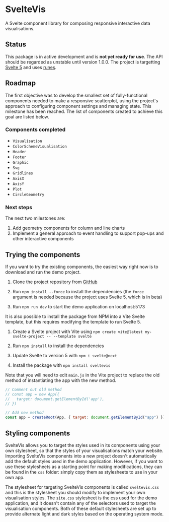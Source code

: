 # SvelteVis

A Svelte component library for composing responsive interactive data visualisations.

## Status

This package is in active development and is **not yet ready for use**. The API should be regarded as unstable until version 1.0.0. The project is targetting <a href="https://svelte.dev/blog/whats-new-in-svelte-december-2023">Svelte 5</a> and uses <a href="https://svelte-5-preview.vercel.app/docs/runes">runes</a>.

## Roadmap

The first objective was to develop the smallest set of fully-functional components needed to make a responsive scatterplot, using the project's approach to configuring component settings and managing state. This milestone has been reached. The list of components created to achieve this goal are listed below. 

### Components completed

- `Visualisation`
- `ColorSchemeVisualisation`
- `Header`
- `Footer`
- `Graphic`
- `Svg`
- `Gridlines`
- `AxisX`
- `AxisY`
- `Plot`
- `CircleGeometry`

### Next steps

The next two milestones are:

1. Add geometry components for column and line charts
2. Implement a general approach to event handling to support pop-ups and other interactive components

## Trying the components

If you want to try the existing components, the easiest way right now is to download and run the demo project.

1. Clone the project repository from <a href="https://github.com/olihawkins/sveltevis">GitHub</a>

2. Run `npm install --force` to install the dependencies (the `force` argument is needed because the project uses Svelte 5, which is in beta)

3. Run `npm run dev` to start the demo application on localhost:5173 

It is also possible to install the package from NPM into a Vite Svelte template, but this requires modifying the template to run Svelte 5.

1. Create a Svelte project with Vite using `npm create vite@latest my-svelte-project -- --template svelte`

2. Run `npm install` to install the dependencies

3. Update Svelte to version 5 with `npm i svelte@next`

4. Install the package with `npm install sveltevis`

Note that you will need to edit `main.js` in the Vite project to replace the old method of instantiating the app with the new method.

```javascript
// Comment out old method
// const app = new App({
//   target: document.getElementById('app'),
// })

// Add new method
const app = createRoot(App, { target: document.getElementById("app") });
```

## Styling components

SvelteVis allows you to target the styles used in its components using your own stylesheet, so that the styles of your visualisations match your website. Importing SvelteVis components into a new project doesn't automatically add the default styles used in the demo application. However, if you want to use these stylesheets as a starting point for making modifications, they can be found in the `css` folder: simply copy them as stylesheets to use in your own app. 

The stylesheet for targeting SvelteVis components is called `sveltevis.css` and this is the stylesheet you should modify to implement your own visualisation styles. The `site.css` stylesheet is the css used for the demo application, and it doesn't contain any of the selectors used to target the visualisation components. Both of these default stylesheets are set up to provide alternate light and dark styles based on the operating system mode.